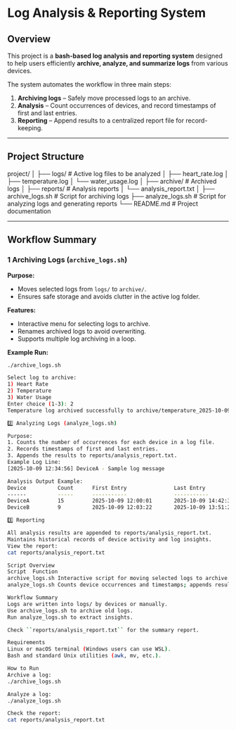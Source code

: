 # Log Analysis & Reporting System

## Overview
This project is a **bash-based log analysis and reporting system** designed to help users efficiently **archive, analyze, and summarize logs** from various devices.

The system automates the workflow in three main steps:

1. **Archiving logs** – Safely move processed logs to an archive.
2. **Analysis** – Count occurrences of devices, and record timestamps of first and last entries.
3. **Reporting** – Append results to a centralized report file for record-keeping.

---

## Project Structure
project/
│
├── logs/ # Active log files to be analyzed
│ ├── heart_rate.log
│ ├── temperature.log
│ └── water_usage.log
│
├── archive/ # Archived logs
│
├── reports/ # Analysis reports
│ └── analysis_report.txt
│
├── archive_logs.sh # Script for archiving logs
├── analyze_logs.sh # Script for analyzing logs and generating reports
└── README.md # Project documentation


---

## Workflow Summary

### 1 Archiving Logs (`archive_logs.sh`)  
**Purpose:**  
- Moves selected logs from `logs/` to `archive/`.  
- Ensures safe storage and avoids clutter in the active log folder.  

**Features:**  
- Interactive menu for selecting logs to archive.  
- Renames archived logs to avoid overwriting.  
- Supports multiple log archiving in a loop.  

**Example Run:**
```bash
./archive_logs.sh

Select log to archive:
1) Heart Rate
2) Temperature
3) Water Usage
Enter choice (1-3): 2
Temperature log archived successfully to archive/temperature_2025-10-09.log

2️⃣ Analyzing Logs (analyze_logs.sh)

Purpose:
1. Counts the number of occurrences for each device in a log file.
2. Records timestamps of first and last entries.
3. Appends the results to reports/analysis_report.txt.
Example Log Line:
[2025-10-09 12:34:56] DeviceA - Sample log message

Analysis Output Example:
Device          Count      First Entry               Last Entry
------          -----      -----------               -----------
DeviceA         15         2025-10-09 12:00:01       2025-10-09 14:42:33
DeviceB         9          2025-10-09 12:03:22       2025-10-09 13:51:20

3️⃣ Reporting

All analysis results are appended to reports/analysis_report.txt.
Maintains historical records of device activity and log insights.
View the report:
cat reports/analysis_report.txt

Script Overview
Script	Function
archive_logs.sh	Interactive script for moving selected logs to archive.
analyze_logs.sh	Counts device occurrences and timestamps; appends results to report.

Workflow Summary
Logs are written into logs/ by devices or manually.
Use archive_logs.sh to archive old logs.
Run analyze_logs.sh to extract insights.

Check ``reports/analysis_report.txt`` for the summary report.

Requirements
Linux or macOS terminal (Windows users can use WSL).
Bash and standard Unix utilities (awk, mv, etc.).

How to Run
Archive a log:
./archive_logs.sh

Analyze a log:
./analyze_logs.sh

Check the report:
cat reports/analysis_report.txt
